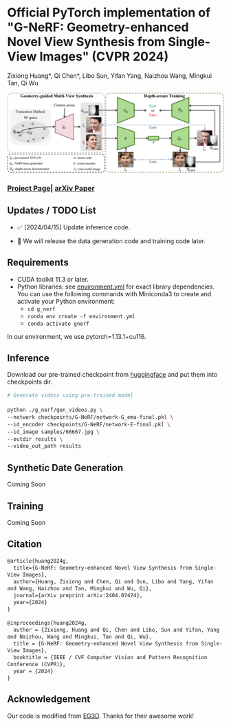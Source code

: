 # Official PyTorch implementation of "G-NeRF: Geometry-enhanced Novel View Synthesis from Single-View Images" (CVPR 2024)
Zixiong Huang*, Qi Chen*, Libo Sun, Yifan Yang, Naizhou Wang, Mingkui Tan, Qi Wu

![architecture](figure/overallarchitecture.png)
### [Project Page](https://llrtt.github.io/G-NeRF-Demo/)| [arXiv Paper](https://arxiv.org/abs/2404.07474)

## Updates / TODO List

- ✅ [2024/04/15] Update inference code.

- 🔲 We will release the data generation code and training code later.

## Requirements

* CUDA toolkit 11.3 or later.
* Python libraries: see [environment.yml](./eg3d/environment.yml) for exact library dependencies.  You can use the following commands with Miniconda3 to create and activate your Python environment:
  - `cd g_nerf`
  - `conda env create -f environment.yml`
  - `conda activate gnerf`

In our environment, we use pytorch=1.13.1+cu116.

## Inference

Download our pre-trained checkpoint from [huggingface](https://huggingface.co/llrt/G-NeRF) and put them into checkpoints dir.

```.bash
# Generate videos using pre-trained model

python ./g_nerf/gen_videos.py \
--network checkpoints/G-NeRF/network-G_ema-final.pkl \
--id_encoder checkpoints/G-NeRF/network-E-final.pkl \
--id_image samples/66667.jpg \
--outdir results \
--video_out_path results
```

## Synthetic Date Generation
Coming Soon

## Training
Coming Soon

## Citation

```
@article{huang2024g,
  title={G-NeRF: Geometry-enhanced Novel View Synthesis from Single-View Images},
  author={Huang, Zixiong and Chen, Qi and Sun, Libo and Yang, Yifan and Wang, Naizhou and Tan, Mingkui and Wu, Qi},
  journal={arXiv preprint arXiv:2404.07474},
  year={2024}
}

@inproceedings{huang2024g,
  author = {Zixiong, Huang and Qi, Chen and Libo, Sun and Yifan, Yang and Naizhou, Wang and Mingkui, Tan and Qi, Wu},
  title = {G-NeRF: Geometry-enhanced Novel View Synthesis from Single-View Images},
  booktitle = {IEEE / CVF Computer Vision and Pattern Recognition Conference (CVPR)},
  year = {2024}
}
```

## Acknowledgement

 Our code is modified from [EG3D](https://github.com/NVlabs/eg3d/tree/main). Thanks for their awesome work!